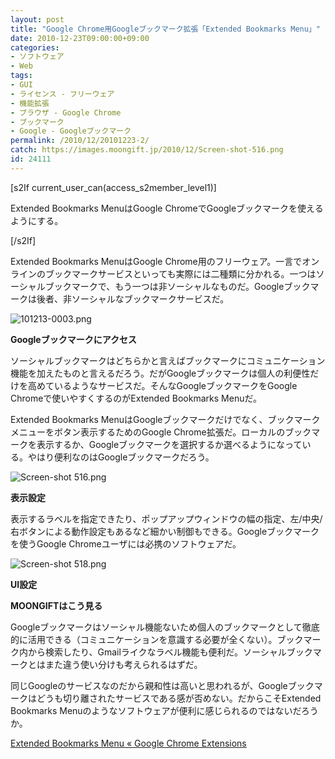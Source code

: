 ```yaml
---
layout: post
title: "Google Chrome用Googleブックマーク拡張「Extended Bookmarks Menu」"
date: 2010-12-23T09:00:00+09:00
categories:
- ソフトウェア
- Web
tags: 
- GUI
- ライセンス - フリーウェア
- 機能拡張
- ブラウザ - Google Chrome
- ブックマーク
- Google - Googleブックマーク
permalink: /2010/12/20101223-2/
catch: https://images.moongift.jp/2010/12/Screen-shot-516.png
id: 24111
---
```

[s2If current\_user\_can(access\_s2member\_level1)]

Extended Bookmarks MenuはGoogle ChromeでGoogleブックマークを使えるようにする。

[/s2If]  

Extended Bookmarks MenuはGoogle Chrome用のフリーウェア。一言でオンラインのブックマークサービスといっても実際には二種類に分かれる。一つはソーシャルブックマークで、もう一つは非ソーシャルなものだ。Googleブックマークは後者、非ソーシャルなブックマークサービスだ。

  

![101213-0003.png](https://images.moongift.jp/2010/12/101213-0003.png)  
  
**Googleブックマークにアクセス**

  

ソーシャルブックマークはどちらかと言えばブックマークにコミュニケーション機能を加えたものと言えるだろう。だがGoogleブックマークは個人の利便性だけを高めているようなサービスだ。そんなGoogleブックマークをGoogle Chromeで使いやすくするのがExtended Bookmarks Menuだ。

  
<!--more-->

Extended Bookmarks MenuはGoogleブックマークだけでなく、ブックマークメニューをボタン表示するためのGoogle Chrome拡張だ。ローカルのブックマークを表示するか、Googleブックマークを選択するか選べるようになっている。やはり便利なのはGoogleブックマークだろう。

  

![Screen-shot 516.png](https://images.moongift.jp/2010/12/Screen-shot-516.png)  
  
**表示設定**

  

表示するラベルを指定できたり、ポップアップウィンドウの幅の指定、左/中央/右ボタンによる動作設定もあるなど細かい制御もできる。Googleブックマークを使うGoogle Chromeユーザには必携のソフトウェアだ。

  
  
  

![Screen-shot 518.png](https://images.moongift.jp/2010/12/Screen-shot-518.png)  
  
**UI設定**

  

**MOONGIFTはこう見る**

  

Googleブックマークはソーシャル機能ないため個人のブックマークとして徹底的に活用できる（コミュニケーションを意識する必要が全くない）。ブックマーク内から検索したり、Gmailライクなラベル機能も便利だ。ソーシャルブックマークとはまた違う使い分けも考えられるはずだ。

  

同じGoogleのサービスなのだから親和性は高いと思われるが、Googleブックマークはどうも切り離されたサービスである感が否めない。だからこそExtended Bookmarks Menuのようなソフトウェアが便利に感じられるのではないだろうか。

  

[Extended Bookmarks Menu « Google Chrome Extensions](http://www.chromeextensions.org/toolbars-bookmarks/extended-bookmarks-menu/)

  
